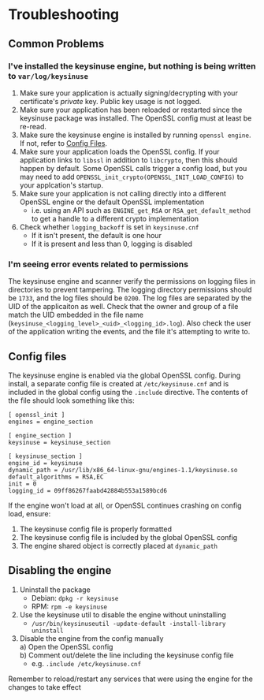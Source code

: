# Troubleshooting

## Common Problems

### __I've installed the keysinuse engine, but nothing is being written to `var/log/keysinuse`__
1. Make sure your application is actually signing/decrypting with your certificate's _private_ key. Public key usage is not logged.
2. Make sure your application has been reloaded or restarted since the keysinuse package was installed. The OpenSSL config must at least be re-read.
3. Make sure the keysinuse engine is installed by running `openssl engine`. If not, refer to [Config Files](#Config-Files).
4. Make sure your application loads the OpenSSL config. If your application links to `libssl` in addition to `libcrypto`, then this should happen by default. Some OpenSSL calls trigger a config load, but you may need to add `OPENSSL_init_crypto(OPENSSL_INIT_LOAD_CONFIG)` to your applcation's startup.
5. Make sure your application is not calling directly into a different OpenSSL engine or the default OpenSSL implementation
   - i.e. using an API such as `ENGINE_get_RSA` or `RSA_get_default_method` to get a handle to a different crypto implementation
6. Check whether `logging_backoff` is set in `keysinuse.cnf`
   - If it isn't present, the default is one hour
   - If it is present and less than 0, logging is disabled

### __I'm seeing error events related to permissions__
The keysinuse engine and scanner verify the permissions on logging files in directories to prevent tampering. The logging directory permissions should be `1733`, and the log files should be `0200`. The log files are separated by the UID of the applicaiton as well. Check that the owner and group of a file match the UID embedded in the file name (`keysinuse_<logging_level>_<uid>_<logging_id>.log`). Also check the user of the application writing the events, and the file it's attempting to write to.

## Config files
The keysinuse engine is enabled via the global OpenSSL config. During install, a separate config file is created at `/etc/keysinuse.cnf` and is included in the global config using the `.include` directive. The contents of the file should look something like this:
```dosini
[ openssl_init ]
engines = engine_section

[ engine_section ]
keysinuse = keysinuse_section

[ keysinuse_section ]
engine_id = keysinuse
dynamic_path = /usr/lib/x86_64-linux-gnu/engines-1.1/keysinuse.so
default_algorithms = RSA,EC
init = 0
logging_id = 09ff86267faabd42884b553a1589bcd6
```

If the engine won't load at all, or OpenSSL continues crashing on config load, ensure:
1. The keysinuse config file is properly formatted
2. The keysinuse config file is included by the global OpenSSL config
3. The engine shared object is correctly placed at `dynamic_path`

## Disabling the engine
1. Uninstall the package  
    - Debian: `dpkg -r keysinuse`
    - RPM: `rpm -e keysinuse`
2. Use the keysinuse util to disable the engine without uninstalling  
    - `/usr/bin/keysinuseutil -update-default -install-library uninstall`
3. Disable the engine from the config manually  
    a) Open the OpenSSL config  
    b) Comment out/delete the line including the keysinuse config file
      - e.g. `.include /etc/keysinuse.cnf`

Remember to reload/restart any services that were using the engine for the changes to take effect